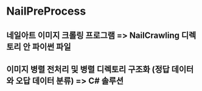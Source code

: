 # NailPreProcess

## 네일아트 이미지 크롤링 프로그램 => NailCrawling 디렉토리 안 파이썬 파일
## 이미지 병렬 전처리 및 병렬 디렉토리 구조화 (정답 데이터와 오답 데이터 분류) => C# 솔루션
